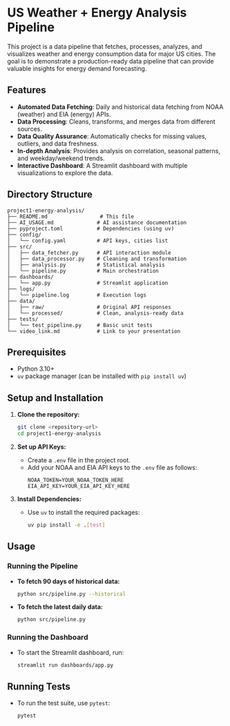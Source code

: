 # US Weather + Energy Analysis Pipeline

This project is a data pipeline that fetches, processes, analyzes, and visualizes weather and energy consumption data for major US cities. The goal is to demonstrate a production-ready data pipeline that can provide valuable insights for energy demand forecasting.

## Features

- **Automated Data Fetching**: Daily and historical data fetching from NOAA (weather) and EIA (energy) APIs.
- **Data Processing**: Cleans, transforms, and merges data from different sources.
- **Data Quality Assurance**: Automatically checks for missing values, outliers, and data freshness.
- **In-depth Analysis**: Provides analysis on correlation, seasonal patterns, and weekday/weekend trends.
- **Interactive Dashboard**: A Streamlit dashboard with multiple visualizations to explore the data.

## Directory Structure

```
project1-energy-analysis/
├── README.md                 # This file
├── AI_USAGE.md              # AI assistance documentation
├── pyproject.toml           # Dependencies (using uv)
├── config/
│   └── config.yaml          # API keys, cities list
├── src/
│   ├── data_fetcher.py      # API interaction module
│   ├── data_processor.py    # Cleaning and transformation
│   ├── analysis.py          # Statistical analysis
│   └── pipeline.py          # Main orchestration
├── dashboards/
│   └── app.py               # Streamlit application
├── logs/
│   └── pipeline.log         # Execution logs
├── data/
│   ├── raw/                 # Original API responses
│   └── processed/           # Clean, analysis-ready data
├── tests/
│   └── test_pipeline.py     # Basic unit tests
└── video_link.md            # Link to your presentation
```

## Prerequisites

- Python 3.10+
- `uv` package manager (can be installed with `pip install uv`)

## Setup and Installation

1.  **Clone the repository:**
    ```bash
    git clone <repository-url>
    cd project1-energy-analysis
    ```

2.  **Set up API Keys:**
    - Create a `.env` file in the project root.
    - Add your NOAA and EIA API keys to the `.env` file as follows:
      ```
      NOAA_TOKEN=YOUR_NOAA_TOKEN_HERE
      EIA_API_KEY=YOUR_EIA_API_KEY_HERE
      ```

3.  **Install Dependencies:**
    - Use `uv` to install the required packages:
      ```bash
      uv pip install -e .[test]
      ```

## Usage

### Running the Pipeline

-   **To fetch 90 days of historical data:**
    ```bash
    python src/pipeline.py --historical
    ```

-   **To fetch the latest daily data:**
    ```bash
    python src/pipeline.py
    ```

### Running the Dashboard

-   To start the Streamlit dashboard, run:
    ```bash
    streamlit run dashboards/app.py
    ```

## Running Tests

-   To run the test suite, use `pytest`:
    ```bash
    pytest
    ```